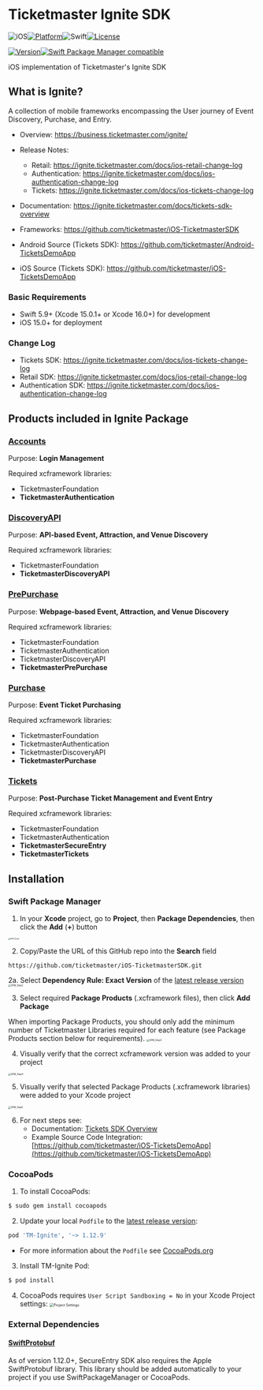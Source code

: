 # Ticketmaster Ignite SDK

![iOS](https://img.shields.io/badge/iOS-15-green.svg?style=flat)[![Platform](https://img.shields.io/cocoapods/p/TM-Ignite.svg?style=flat)](https://cocoapods.org/pods/TM-Ignite)![Swift](https://img.shields.io/badge/Swift-5.9-orange.svg?style=flat)[![License](https://img.shields.io/cocoapods/l/TM-Ignite.svg?style=flat)](https://cocoapods.org/pods/TM-Ignite)

[![Version](https://img.shields.io/cocoapods/v/TM-Ignite.svg?style=flat)](https://cocoapods.org/pods/TM-Ignite)[![Swift Package Manager compatible](https://img.shields.io/badge/SwiftPM-compatible-brightgreen.svg)](https://swift.org/package-manager/)

iOS implementation of Ticketmaster's Ignite SDK

## What is Ignite?

A collection of mobile frameworks encompassing the User journey of Event Discovery, Purchase, and Entry.

* Overview: https://business.ticketmaster.com/ignite/
* Release Notes: 
  * Retail: https://ignite.ticketmaster.com/docs/ios-retail-change-log
  * Authentication: https://ignite.ticketmaster.com/docs/ios-authentication-change-log
  * Tickets: https://ignite.ticketmaster.com/docs/ios-tickets-change-log

* Documentation: https://ignite.ticketmaster.com/docs/tickets-sdk-overview
* Frameworks: https://github.com/ticketmaster/iOS-TicketmasterSDK
* Android Source (Tickets SDK): https://github.com/ticketmaster/Android-TicketsDemoApp
* iOS Source (Tickets SDK): https://github.com/ticketmaster/iOS-TicketsDemoApp

### Basic Requirements

* Swift 5.9+ (Xcode 15.0.1+ or Xcode 16.0+) for development
* iOS 15.0+ for deployment

### Change Log

* Tickets SDK: https://ignite.ticketmaster.com/docs/ios-tickets-change-log
* Retail SDK: https://ignite.ticketmaster.com/docs/ios-retail-change-log
* Authentication SDK: https://ignite.ticketmaster.com/docs/ios-authentication-change-log

## Products included in Ignite Package

### [Accounts](https://ignite.ticketmaster.com/docs/accounts-sdk-overview)

Purpose: **Login Management**

Required xcframework libraries:

* TicketmasterFoundation 
* **TicketmasterAuthentication**

### [DiscoveryAPI](https://ignite.ticketmaster.com/docs/discovery-overview)
Purpose: **API-based Event, Attraction, and Venue Discovery**

Required xcframework libraries:

* TicketmasterFoundation 
* **TicketmasterDiscoveryAPI**

### [PrePurchase](https://ignite.ticketmaster.com/docs/pre-purchase-overview)
Purpose: **Webpage-based Event, Attraction, and Venue Discovery**

Required xcframework libraries:

* TicketmasterFoundation 
* TicketmasterAuthentication
* TicketmasterDiscoveryAPI
* **TicketmasterPrePurchase**

### [Purchase](https://ignite.ticketmaster.com/docs/purchase-overview)
Purpose: **Event Ticket Purchasing**

Required xcframework libraries:

* TicketmasterFoundation 
* TicketmasterAuthentication
* TicketmasterDiscoveryAPI
* **TicketmasterPurchase**

### [Tickets](https://ignite.ticketmaster.com/docs/tickets-sdk-overview)

Purpose: **Post-Purchase Ticket Management and Event Entry**

Required xcframework libraries:

* TicketmasterFoundation 
* TicketmasterAuthentication
* **TicketmasterSecureEntry**
* **TicketmasterTickets**

## Installation

### Swift Package Manager

1. In your **Xcode** project, go to **Project**, then **Package Dependencies**, then click the **Add** (**+**) button
<img src="Screenshots/SPM_Step1.jpg" alt="SPM_Step1" style="zoom: 25%;" />

2. Copy/Paste the URL of this GitHub repo into the **Search** field
```
https://github.com/ticketmaster/iOS-TicketmasterSDK.git
```

2a. Select **Dependency Rule: Exact Version** of the [latest release version](https://github.com/ticketmaster/iOS-TicketmasterSDK/releases)
<img src="Screenshots/SPM_Step2.jpg" alt="SPM_Step2" style="zoom: 33%;" />

3. Select required **Package Products** (.xcframework files), then click **Add Package**

When importing Package Products, you should only add the minimum number of Ticketmaster Libraries required for each feature (see Package Products section below for requirements).
<img src="Screenshots/SPM_Step3.jpg" alt="SPM_Step3" style="zoom: 33%;" />

4. Visually verify that the correct xcframework version was added to your project
<img src="Screenshots/SPM_Step4.jpg" alt="SPM_Step4" style="zoom: 33%;" />

5. Visually verify that selected Package Products (.xcframework libraries) were added to your Xcode project
<img src="Screenshots/SPM_Step5.jpg" alt="SPM_Step5" style="zoom: 33%;" />

6. For next steps see:
   * Documentation: [Tickets SDK Overview](https://ignite.ticketmaster.com/docs/tickets-sdk-overview)
   * Example Source Code Integration: [https://github.com/ticketmaster/iOS-TicketsDemoApp](https://github.com/ticketmaster/iOS-TicketsDemoApp)

### CocoaPods
1. To install CocoaPods:
```ruby
$ sudo gem install cocoapods
````

2. Update your local `Podfile` to the [latest release version](https://github.com/ticketmaster/iOS-TicketmasterSDK/releases):

```ruby
pod 'TM-Ignite', '~> 1.12.9'
```
   * For more information about the `Podfile` see [CocoaPods.org](https://cocoapods.org/)

3. Install TM-Ignite Pod:
```ruby
$ pod install
```

4. CocoaPods requires `User Script Sandboxing = No` in your Xcode Project settings:
   <img src="Screenshots/CocoaPodsProjectSettings.jpg" alt="Project Settings" style="zoom: 50%;" />

### External Dependencies

#### [SwiftProtobuf](https://github.com/apple/swift-protobuf)

As of version 1.12.0+, SecureEntry SDK also requires the Apple SwiftProtobuf library. This library should be added automatically to your project if you use SwiftPackageManager or CocoaPods.


